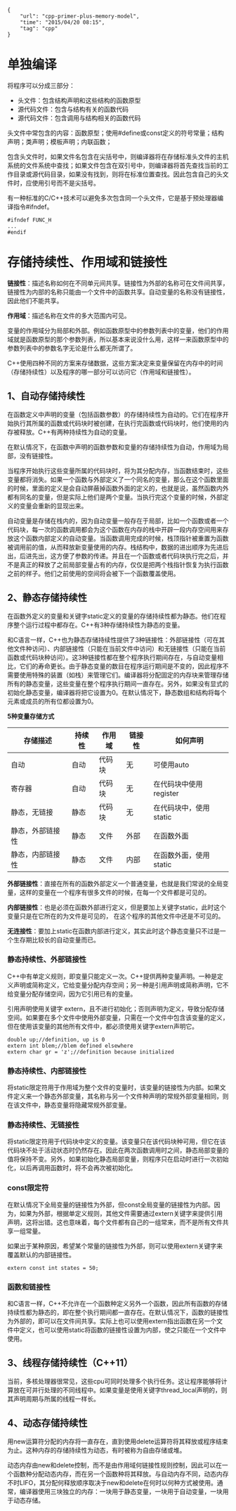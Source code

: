 ```
{
    "url": "cpp-primer-plus-memory-model",
    "time": "2015/04/20 08:15",
    "tag": "cpp"
}
```

# 单独编译

将程序可以分成三部分：

- 头文件：包含结构声明和这些结构的函数原型
- 源代码文件：包含与结构有关的函数代码
- 源代码文件：包含调用与结构相关的函数代码

头文件中常包含的内容：函数原型；使用#define或const定义的符号常量；结构声明；类声明；模板声明；内联函数；

包含头文件时，如果文件名包含在尖括号中，则编译器将在存储标准头文件的主机系统的文件系统中查找；如果文件包含在双引号中，则编译器将首先查找当前的工作目录或源代码目录，如果没有找到，则将在标准位置查找。因此包含自己的头文件时，应使用引号而不是尖括号。

有一种标准的C/C++技术可以避免多次包含同一个头文件，它是基于预处理器编译指令#ifndef。
```
#ifndef FUNC_H
...
#endif
```

# 存储持续性、作用域和链接性

**链接性**：描述名称如何在不同单元间共享。链接性为外部的名称可在文件间共享，链接性为内部的名称只能由一个文件中的函数共享。自动变量的名称没有链接性，因此他们不能共享。

**作用域**：描述名称在文件的多大范围内可见。

变量的作用域分为局部和外部。例如函数原型中的参数列表中的变量，他们的作用域就是函数原型的那个参数列表，所以基本来说没什么用，这样一来函数原型中的参数列表中的参数名字无论是什么都无所谓了。

C++使用四种不同的方案来存储数据，这些方案决定来变量保留在内存中的时间（存储持续性）以及程序的哪一部分可以访问它（作用域和链接性）。
## 1、自动存储持续性

在函数定义中声明的变量（包括函数参数）的存储持续性为自动的。它们在程序开始执行其所属的函数或代码块时被创建，在执行完函数或代码块时，他们使用的内存被释放。C++有两种持续性为自动的变量。

在默认情况下，在函数中声明的函数参数和变量的存储持续性为自动，作用域为局部，没有链接性。

当程序开始执行这些变量所属的代码块时，将为其分配内存，当函数结束时，这些变量都将消失。如果一个函数与外部定义了一个同名的变量，那么在这个函数里面的时候，里面的定义是会自动屏蔽掉函数外面的定义的，也就是说，虽然函数内外都有同名的变量，但是实际上他们是两个变量。当执行完这个变量的时候，外部定义的变量会重新的显现出来。

自动变量是存储在栈内的，因为自动变量一般存在于局部，比如一个函数或者一个代码块，每一次的函数调用都会为这个函数在内存的栈中开辟一段内存空间用来存放这个函数内部定义的自动变量。当函数调用完成的时候，栈顶指针被重置为函数被调用前的值，从而释放新变量使用的内存。栈结构中，数据的进出顺序为先进后出，后进先出，这方便了参数的传递。并且在一个函数或者代码块执行完之后，并不是真正的释放了之前局部变量占有的内存，仅仅是把两个栈指针恢复为执行函数之前的样子。他们之前使用的空间将会被下一个函数覆盖使用。
## 2、静态存储持续性

在函数外定义的变量和关键字static定义的变量的存储持续性都为静态。他们在程序整个运行过程中都存在。C++有3种存储持续性为静态的变量。

和C语言一样，C++也为静态存储持续性提供了3种链接性：外部链接性（可在其他文件种访问）、内部链接性（只能在当前文件中访问）和无链接性（只能在当前函数或代码块种访问）。这3种链接性都在整个程序执行期间存在，与自动变量相比，它们的寿命更长。由于静态变量的数目在程序运行期间是不变的，因此程序不需要使用特殊的装置（如栈）来管理它们。编译器将分配固定的内存块来管理存储所有的静态变量，这些变量在整个程序执行期间一直存在。另外，如果没有显式的初始化静态变量，编译器将把它设置为0。在默认情况下，静态数组和结构将每个元素或成员的所有位都设置为0。

**5种变量存储方式**

存储描述 | 持续性 | 作用域 | 链接性 | 如何声明
---|---|---|---|---
自动 | 自动 | 代码块 | 无 | 可使用auto
寄存器 | 自动 | 代码块 | 无 | 在代码块中使用register
静态，无链接 | 静态 | 代码块 | 无 | 在代码块中，使用static
静态，外部链接性 | 静态 | 文件 | 外部 | 在函数外面
静态，内部链接性 | 静态 | 文件 | 内部 | 在函数外面，使用static

**外部链接性**：直接在所有的函数外部定义一个普通变量，也就是我们常说的全局变量，这样的变量在一个程序有很多文件的时候，在每一个文件都是可见的。

**内部链接性**：也是必须在函数外部进行定义，但是要加上关键字static，此时这个变量只是在它所在的为文件是可见的， 在这个程序的其他文件中还是不可见的。

**无连接性**：要加上static在函数内部进行定义，其实此时这个静态变量只不过是一个生存期比较长的自动变量而已。

### 静态持续性、外部链接性
C++中有单定义规则，即变量只能定义一次。C++提供两种变量声明。一种是定义声明或简称定义，它给变量分配内存空间；另一种是引用声明或简称声明，它不给变量分配存储空间，因为它引用已有的变量。

引用声明使用关键字 extern，且不进行初始化；否则声明为定义，导致分配存储空间。如果要在多个文件中使用外部变量，只需在一个文件中包含该变量的定义，但在使用该变量的其他所有文件中，都必须使用关键字extern声明它。
```
double up;//definition, up is 0
extern int blem;//blem defined elsewhere
extern char gr = 'z';//definition because initialized
```

### 静态持续性、内部链接性
将static限定符用于作用域为整个文件的变量时，该变量的链接性为内部。如果文件定义来一个静态外部变量，其名称与另一个文件种声明的常规外部变量相同，则在该文件中，静态变量将隐藏常规外部变量。

### 静态持续性、无链接性
将static限定符用于代码块中定义的变量。该变量只在该代码块种可用，但它在该代码块不处于活动状态时仍然存在。因此在两次函数调用时之间，静态局部变量的值将保持不变。另外，如果初始化静态局部变量，则程序只在启动时进行一次初始化，以后再调用函数时，将不会再次被初始化。

### const限定符
在默认情况下全局变量的链接性为外部，但const全局变量的链接性为内部。因为，如果为外部，根据单定义规则，其他文件需要通过extern关键字来提供引用声明，这将出错。这也意味着，每个文件都有自己的一组常来，而不是所有文件共享一组常量。

如果出于某种原因，希望某个常量的链接性为外部，则可以使用extern关键字来覆盖默认的内部链接性。
```
extern const int states = 50;
```

### 函数和链接性
和C语言一样，C++不允许在一个函数种定义另外一个函数，因此所有函数的存储持续性都为静态的，即在整个执行期间都一直存在。在默认情况下，函数的链接性为外部的，即可以在文件间共享。实际上也可以使用extern指出函数在另一个文件中定义，也可以使用static将函数的链接性设置为内部，使之只能在一个文件中使用。

## 3、线程存储持续性（C++11）

当前，多核处理器很常见，这些cpu可同时处理多个执行任务。这让程序能够将计算放在可并行处理的不同线程中。如果变量是使用关键字thread_local声明的，则其声明周期与所属的线程一样长。

## 4、动态存储持续性

用new运算符分配的内存将一直存在，直到使用delete运算符将其释放或程序结束为止。这种内存的存储持续性为动态，有时被称为自由存储或堆。

动态内存由new和delete控制，而不是由作用域何链接性规则控制，因此可以在一个函数种分配动态内存，而在另一个函数种将其释放。与自动内存不同，动态内存不时LIFO，其分配何释放顺序取决于new和delete在何时以何种方式被使用。通常，编译器使用三块独立的内存：一块用于静态变量，一块用于自动变量，一块用于动态存储。